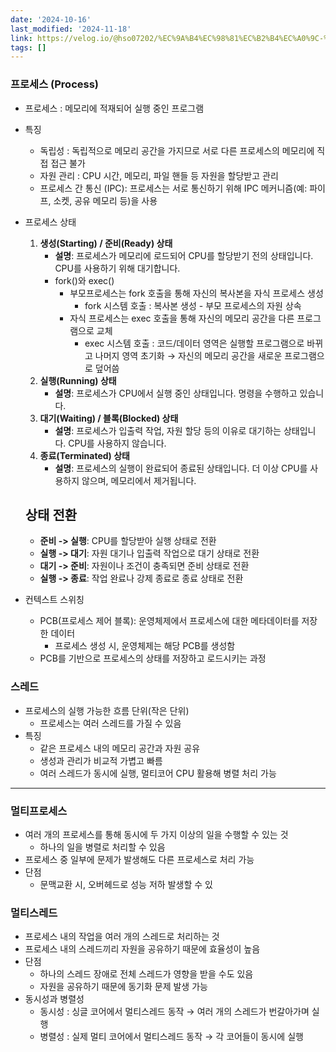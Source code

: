 ```yaml
---
date: '2024-10-16'
last_modified: '2024-11-18'
link: https://velog.io/@hso07202/%EC%9A%B4%EC%98%81%EC%B2%B4%EC%A0%9C-%ED%94%84%EB%A1%9C%EC%84%B8%EC%8A%A4-%EC%8A%A4%EB%A0%88%EB%93%9C
tags: []
---
```


### 프로세스 (Process)

  * 프로세스 : 메모리에 적재되어 실행 중인 프로그램
  * 특징
    * 독립성 : 독립적으로 메모리 공간을 가지므로 서로 다른 프로세스의 메모리에 직접 접근 불가
    * 자원 관리 : CPU 시간, 메모리, 파일 핸들 등 자원을 할당받고 관리
    * 프로세스 간 통신 (IPC): 프로세스는 서로 통신하기 위해 IPC 메커니즘(예: 파이프, 소켓, 공유 메모리 등)을 사용
  * 프로세스 상태


    
    
    1. **생성(Starting) / 준비(Ready) 상태**
        - **설명**: 프로세스가 메모리에 로드되어 CPU를 할당받기 전의 상태입니다. CPU를 사용하기 위해 대기합니다.
        - fork()와 exec()
            - 부모프로세스는 fork 호출을 통해 자신의 복사본을 자식 프로세스 생성
                - fork 시스템 호출 : 복사본 생성 - 부모 프로세스의 자원 상속
            - 자식 프로세스는 exec 호출을 통해 자신의 메모리 공간을 다른 프로그램으로 교체
                - exec 시스템 호출 : 코드/데이터 영역은 실행할 프로그램으로 바뀌고 나머지 영역 초기화 → 자신의 메모리 공간을 새로운 프로그램으로 덮어씀
    2. **실행(Running) 상태**
        - **설명**: 프로세스가 CPU에서 실행 중인 상태입니다. 명령을 수행하고 있습니다.
    3. **대기(Waiting) / 블록(Blocked) 상태**
        - **설명**: 프로세스가 입출력 작업, 자원 할당 등의 이유로 대기하는 상태입니다. CPU를 사용하지 않습니다.
    4. **종료(Terminated) 상태**
        - **설명**: 프로세스의 실행이 완료되어 종료된 상태입니다. 더 이상 CPU를 사용하지 않으며, 메모리에서 제거됩니다.
    
    ## 상태 전환
    
    - **준비 -> 실행**: CPU를 할당받아 실행 상태로 전환
    - **실행 -> 대기**: 자원 대기나 입출력 작업으로 대기 상태로 전환
    - **대기 -> 준비**: 자원이나 조건이 충족되면 준비 상태로 전환
    - **실행 -> 종료**: 작업 완료나 강제 종료로 종료 상태로 전환

  * 컨텍스트 스위칭
    * PCB(프로세스 제어 블록): 운영체제에서 프로세스에 대한 메타데이터를 저장한 데이터
      * 프로세스 생성 시, 운영체제는 해당 PCB를 생성함
    * PCB를 기반으로 프로세스의 상태를 저장하고 로드시키는 과정



### 스레드

  * 프로세스의 실행 가능한 흐름 단위(작은 단위)
    * 프로세스는 여러 스레드를 가질 수 있음
  * 특징
    * 같은 프로세스 내의 메모리 공간과 자원 공유
    * 생성과 관리가 비교적 가볍고 빠름
    * 여러 스레드가 동시에 실행, 멀티코어 CPU 활용해 병렬 처리 가능



* * *

### 멀티프로세스

  * 여러 개의 프로세스를 통해 동시에 두 가지 이상의 일을 수행할 수 있는 것
    * 하나의 일을 병렬로 처리할 수 있음
  * 프로세스 중 일부에 문제가 발생해도 다른 프로세스로 처리 가능
  * 단점
    * 문맥교환 시, 오버헤드로 성능 저하 발생할 수 있



### 멀티스레드

  * 프로세스 내의 작업을 여러 개의 스레드로 처리하는 것
  * 프로세스 내의 스레드끼리 자원을 공유하기 때문에 효율성이 높음
  * 단점
    * 하나의 스레드 장애로 전체 스레드가 영향을 받을 수도 있음
    * 자원을 공유하기 때문에 동기화 문제 발생 가능
  * 동시성과 병렬성
    * 동시성 : 싱글 코어에서 멀티스레드 동작 → 여러 개의 스레드가 번갈아가며 실행
    * 병렬성 : 실제 멀티 코어에서 멀티스레드 동작 → 각 코어들이 동시에 실행